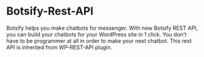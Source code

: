 # Botsify-Rest-API
Botsify helps you make chatbots for messenger. With new Botsify REST API, you can build your chatbots for your WordPress site in 1 click. You don't have to be programmer at all in order to make your next chatbot. This rest API is inherited from WP-REST-API plugin.
